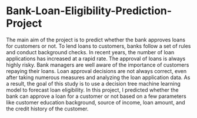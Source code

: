 # Bank-Loan-Eligibility-Prediction-Project

The main aim of the project is to predict whether the bank approves loans for customers or not. To lend loans to customers, banks follow a set of rules and conduct background checks. 
In recent years, the number of loan applications has increased at a rapid rate. The approval of loans is always highly risky. 
Bank managers are well aware of the importance of customers repaying their loans. 
Loan approval decisions are not always correct, even after taking numerous measures and analyzing the loan application data. 
As a result, the goal of this study is to use a decision tree machine learning model to forecast loan eligibility.
In this project, I predicted whether the bank can approve a loan for a customer or not based on a few parameters like customer education background, source of income, loan amount, and the credit history of the customer.
